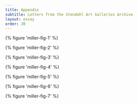 ```yaml
---
title: Appendix
subtitle: Letters from the Stendahl Art Galleries Archive
layout: essay
order: 30 
---
```

{% figure 'miller-fig-1' %} 

{% figure 'miller-fig-2' %}

{% figure 'miller-fig-3' %}

{% figure 'miller-fig-4' %}

{% figure 'miller-fig-5' %} 

{% figure 'miller-fig-6' %} 

{% figure 'miller-fig-7' %} 